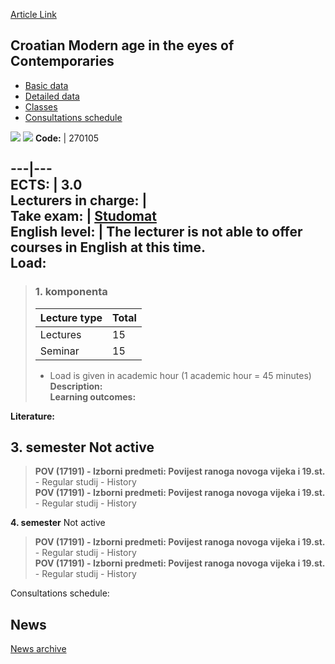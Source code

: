 [Article Link](https://www.fhs.hr/en/course/cmaiteoc)

## Croatian Modern age in the eyes of Contemporaries
  * [Basic data](https://www.fhs.hr/en/course/cmaiteoc#v1id-523757_466096_1_0 "Basic data")
  * [Detailed data](https://www.fhs.hr/en/course/cmaiteoc#v1id-523757_466096_1_1 "Detailed data")
  * [Classes](https://www.fhs.hr/en/course/cmaiteoc#v1id-523757_466096_1_2 "Classes")
  * [Consultations schedule](https://www.fhs.hr/en/course/cmaiteoc#v1id-523757_466096_1_3 "Consultations schedule")


[![](https://www.fhs.hr/img/flags/gif/hr.gif)](https://www.fhs.hr/predmet/hnuos) [![](https://www.fhs.hr/img/flags/gif/gb.gif)](https://www.fhs.hr/en/course/cmaiteoc)
**Code:** |  270105  
  
---|---  
**ECTS:** |  3.0   
**Lecturers in charge:** |   
**Take exam:** |  [Studomat](http://www.isvu.hr/studomat)  
**English level:** |  The lecturer is not able to offer courses in English at this time.   
**Load:**  
---  
> ### 1. komponenta
> | Lecture type | Total  
> ---|---  
> Lectures | 15  
> Seminar | 15  
> * Load is given in academic hour (1 academic hour = 45 minutes)   
**Description:**  
> **Learning outcomes:**  

  
**Literature:**  

  
**3. semester** Not active  
---  
> **POV (17191) - Izborni predmeti: Povijest ranoga novoga vijeka i 19.st.** - Regular studij - History  
>  **POV (17191) - Izborni predmeti: Povijest ranoga novoga vijeka i 19.st.** - Regular studij - History  
>   
  
**4. semester** Not active  
> **POV (17191) - Izborni predmeti: Povijest ranoga novoga vijeka i 19.st.** - Regular studij - History  
>  **POV (17191) - Izborni predmeti: Povijest ranoga novoga vijeka i 19.st.** - Regular studij - History  
>   
Consultations schedule: 


## News
[News archive](https://www.fhs.hr/en/course/cmaiteoc?@=21njg#news_125090 "News archive")
